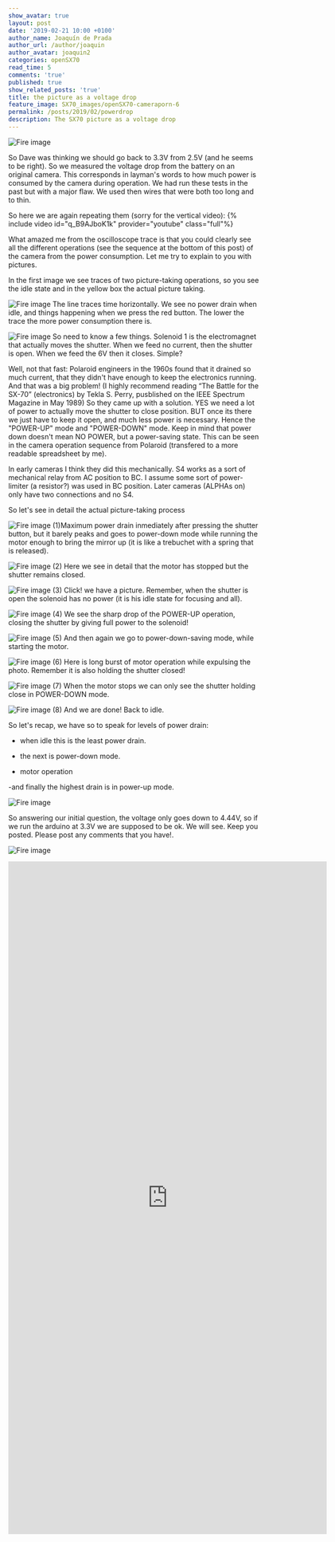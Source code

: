 ```yaml
---
show_avatar: true
layout: post
date: '2019-02-21 10:00 +0100'
author_name: Joaquín de Prada
author_url: /author/joaquin
author_avatar: joaquin2
categories: openSX70
read_time: 5
comments: 'true'
published: true
show_related_posts: 'true'
title: the picture as a voltage drop
feature_image: SX70_images/openSX70-cameraporn-6
permalink: /posts/2019/02/powerdrop
description: The SX70 picture as a voltage drop
---
```

![Fire image]({{site.url}}/{{site.baseurl}}img/2019/02/2019-02-20-trace-that-picture-01.jpg)

So Dave was thinking we should go back to 3.3V from 2.5V (and he seems to be right).
So we measured the voltage drop from the battery on an original camera. This corresponds in layman's words to how much power is consumed by the camera during operation.
We had run these tests in the past but with a major flaw. We used then wires that were both too long and to thin.

So here we are again repeating them (sorry for the vertical video):
{% include video id="q_B9AJboK1k" provider="youtube" class="full"%}

What amazed me from the oscilloscope trace is that you could clearly see all the different operations (see the sequence at the bottom of this post) of the camera from the power consumption.
Let me try to explain to you with pictures.

In the first image we see traces of two picture-taking operations, so you see the idle state and in the yellow box the actual picture taking.

![Fire image]({{site.url}}/{{site.baseurl}}img/2019/02/2019-02-20-trace-that-picture-02.jpg)
The line traces time horizontally. We see no power drain when idle, and things happening when we press the red button. The lower the trace the more power consumption there is.

![Fire image]({{site.url}}/{{site.baseurl}}img/2019/02/2019-02-20-trace-that-picture-03.jpg)
So need to know a few things. Solenoid 1 is the electromagnet that actually moves the shutter. When we feed no current, then the shutter is open. When we feed the 6V then it closes. Simple? 

Well, not that fast: Polaroid engineers in the 1960s found that it drained so much current, that they didn't have enough to keep the electronics running. And that was a big problem! (I highly recommend reading “The Battle for the SX-70” (electronics) by Tekla S. Perry, pusblished on the IEEE Spectrum Magazine in May 1989)
So they came up with a solution. YES we need a lot of power to actually move the shutter to close position. BUT once its there we just have to keep it open, and much less power is necessary.
Hence the "POWER-UP" mode and "POWER-DOWN" mode. Keep in mind that power down doesn't mean NO POWER, but a power-saving state. This can be seen in the camera operation sequence from Polaroid (transfered to a more readable spreadsheet by me).

In early cameras I think they did this mechanically. S4 works as a sort of mechanical relay from AC position to BC. I assume some sort of power-limiter (a resistor?) was used in BC position. Later cameras (ALPHAs on) only have two connections and no S4.

So let's see in detail the actual picture-taking process

![Fire image]({{site.url}}/{{site.baseurl}}img/2019/02/2019-02-20-trace-that-picture-04A.jpg)
(1)Maximum power drain inmediately after pressing the shutter button, but it barely peaks and goes to power-down mode while running the motor enough to bring the mirror up (it is like a trebuchet with a spring that is released).

![Fire image]({{site.url}}/{{site.baseurl}}img/2019/02/2019-02-20-trace-that-picture-04B.jpg)
(2) Here we see in detail that the motor has stopped but the shutter remains closed.

![Fire image]({{site.url}}/{{site.baseurl}}img/2019/02/2019-02-20-trace-that-picture-04C.jpg)
(3) Click! we have a picture. Remember, when the shutter is open the solenoid has no power (it is his idle state for focusing and all).

![Fire image]({{site.url}}/{{site.baseurl}}img/2019/02/2019-02-20-trace-that-picture-04D.jpg)
(4) We see the sharp drop of the POWER-UP operation, closing the shutter by giving full power to the solenoid!

![Fire image]({{site.url}}/{{site.baseurl}}img/2019/02/2019-02-20-trace-that-picture-04E.jpg)
(5) And then again we go to power-down-saving mode, while starting the motor.

![Fire image]({{site.url}}/{{site.baseurl}}img/2019/02/2019-02-20-trace-that-picture-04F.jpg)
(6) Here is long burst of motor operation while expulsing the photo. Remember it is also holding the shutter closed!

![Fire image]({{site.url}}/{{site.baseurl}}img/2019/02/2019-02-20-trace-that-picture-04G.jpg)
(7) When the motor stops we can only see the shutter holding close in POWER-DOWN mode.

![Fire image]({{site.url}}/{{site.baseurl}}img/2019/02/2019-02-20-trace-that-picture-04H.jpg)
(8) And we are done! Back to idle.

So let's recap, we have so to speak for levels of power drain:
  - when idle this is the least power drain.

  - the next is power-down mode.

  - motor operation

  -and finally the highest drain is in power-up mode.
  
![Fire image]({{site.url}}/{{site.baseurl}}img/2019/02/2019-02-20-trace-that-picture-05.jpg)

So answering our initial question, the voltage only goes down to 4.44V, so if we run the arduino at 3.3V we are supposed to be ok. We will see. Keep you posted. Please post any comments that you have!.

![Fire image]({{site.url}}/{{site.baseurl}}img/2019/02/2019-02-20-trace-that-picture-6.jpg)

<iframe width="640" height="1350" seamless frameborder="0" scrolling="no" src="https://docs.google.com/spreadsheets/d/e/2PACX-1vQV-Ee3efzA0lo_n106m7z1x3jGKH8-cNA8Q5_hbkvul55AtE74mNwu4-cJqEpIbjizb1l4ryva4Ibf/pubhtml?gid=0&amp;single=true&amp;widget=true&amp;headers=false"></iframe>